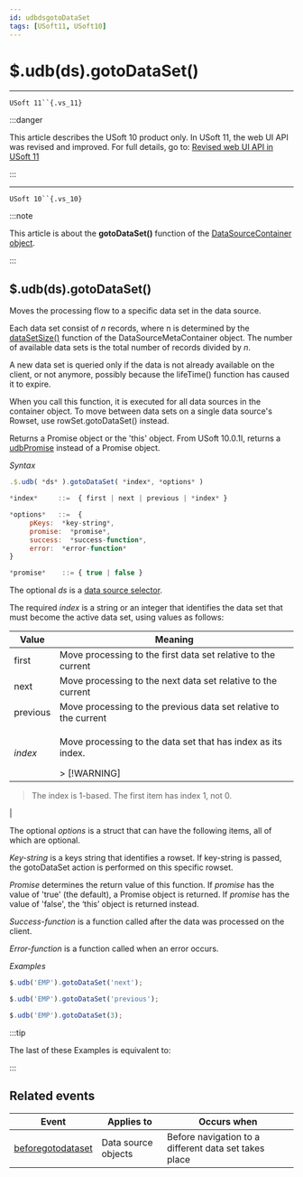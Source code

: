 ```yaml
---
id: udbdsgotoDataSet
tags: [USoft11, USoft10]
---
```

# $.udb(ds).gotoDataSet()



----

`USoft 11``{.vs_11}`


:::danger

This article describes the USoft 10 product only.
In USoft 11, the web UI API was revised and improved. For full details, go to:
[Revised web UI API in USoft 11](/docs/Web_and_app_UIs/UDB_udb/Revised_web_UI_API_in_USoft_11.md)

:::

----

`USoft 10``{.vs_10}`


:::note

This article is about the **gotoDataSet()** function of the [DataSourceContainer object](/docs/Web_and_app_UIs/UDB_DataSourceContainer).

:::

## **$.udb(ds).gotoDataSet()**

Moves the processing flow to a specific data set in the data source.

Each data set consist of *n* records, where n is determined by the [dataSetSize()](/docs/Web_and_app_UIs/UDB_DataSourceMetaContainer/udbMetadsdataSetSize.md) function of the DataSourceMetaContainer object. The number of available data sets is the total number of records divided by *n*.

A new data set is queried only if the data is not already available on the client, or not anymore, possibly because the lifeTime() function has caused it to expire.

When you call this function, it is executed for all data sources in the container object. To move between data sets on a single data source's Rowset, use rowSet.gotoDataSet() instead.

Returns a Promise object or the 'this' object. From USoft 10.0.1I, returns a [udbPromise](/docs/Web_and_app_UIs/JavaScript/Promises_for_asynchronous_Javascript.md) instead of a Promise object.

*Syntax*

```js
.$.udb( *ds* ).gotoDataSet( *index*, *options* )

*index*     ::=  { first | next | previous | *index* }

*options*   ::=  {
     pKeys:  *key-string*,
     promise:  *promise*,
     success:  *success-function*,
     error:  *error-function*
}

*promise*    ::= { true | false }
```

The optional *ds* is a [data source selector](/docs/Web_and_app_UIs/UDB_DataSourceMetaContainer/UDB_DataSourceMetaContainer_object.md).

The required *index* is a string or an integer that identifies the data set that must become the active data set, using values as follows:

|**Value**|**Meaning**|
|--------|--------|
|first   |Move processing to the first data set relative to the current|
|next    |Move processing to the next data set relative to the current|
|previous|Move processing to the previous data set relative to the current|
|*index* |<p>Move processing to the data set that has index as its index.</p>> [!WARNING]
> The index is 1-based. The first item has index 1, not 0.

|



The optional *options* is a struct that can have the following items, all of which are optional.

*Key-string* is a keys string that identifies a rowset. If key-string is passed, the gotoDataSet action is performed on this specific rowset.

*Promise* determines the return value of this function. If *promise* has the value of 'true' (the default), a Promise object is returned. If *promise* has the value of 'false', the ‘this’ object is returned instead.

*Success-function* is a function called after the data was processed on the client.

*Error-function* is a function called when an error occurs.

*Examples*

```js
$.udb('EMP').gotoDataSet('next');
```

```js
$.udb('EMP').gotoDataSet('previous');
```

```js
$.udb('EMP').gotoDataSet(3);
```


:::tip

The last of these Examples is equivalent to:

:::

## Related events

|**Event**|**Applies to**|**Occurs when**|
|--------|--------|--------|
|[beforegotodataset](/docs/Web_and_app_UIs/UDB_Events/beforegotodataset.md)|Data source objects|Before navigation to a different data set takes place|



 